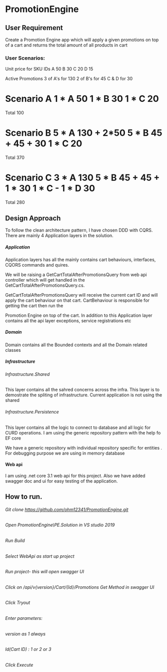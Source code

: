 # PromotionEngine

## User Requirement

Create a Promotion Engine app which will apply a given promotions on top of a cart and returns the total amount of all products in cart

### User Scenarios:
Unit price for SKU IDs
A      50
B      30
C      20
D      15

Active Promotions
3 of A's for 130
2 of B's for 45
C & D for 30

Scenario A
1 * A     50
1 * B     30
1 * C     20
======
Total     100

Scenario B
5 * A     130 + 2*50
5 * B     45 + 45 + 30
1 * C     20
======
Total     370

Scenario C
3 * A     130
5 * B     45 + 45 + 1 * 30
1 * C     -
1 * D     30
======
Total     280

## Design Approach

To follow the clean architecture pattern, I have chosen DDD with CQRS. There are mainly 4 Application layers in the solution.

##### Application

Application layers has all the mainly contains cart behaviours, interfaces, CQORS commands and quires.

We will be raising a GetCartTotalAfterPromotionsQuery from web api controller which will get handled in the GetCartTotalAfterPromotionsQuery.cs.

GetCartTotalAfterPromotionsQuery will receive the current cart ID and will apply the cart behaviour on that cart. CartBehaviour is responsible for getting the cart then run the

Promotion Engine on top of the cart. In addition to this Application layer contains all the api layer exceptions, service registrations etc

##### Domain

Domain contains all the Bounded contexts and all the Domain related classes

##### Infrastructure

###### Infrastructure.Shared

This layer contains all the sahred concerns across the infra. This layer is to demostrate the spliting of infrastructure. Current application is not using the shared

###### Infrastructure.Persistence

This layer contains all the logic to connect to database  and all logic for CURD operations. I am using the generic repository pattern with the help fo EF core

We have a generic repository with individual repository specific for entities . For debugging purpose we are using in memory database

#### Web api

I am using .net core 3.1 web api for this project. Also we have added swagger doc and ui for easy testing of the application.

## How to run.

###### Git clone https://github.com/ohm12341/PromotionEngine.git
###### Open  PromotionEngine\PE.Solution in VS studio 2019
###### Run Build
###### Select WebApi as start up project
###### Run project- this will open swagger UI
###### Click on /api/v{version}/Cart/{Id}/Promotions Get Method in swagger UI
###### Click Tryout

###### Enter parameters:
###### version as 1 always
###### Id(Cart ID) : 1 or 2 or 3

###### Click Execute



